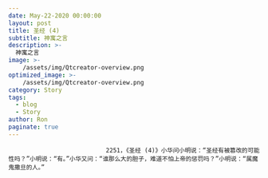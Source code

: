 ```yaml
---
date: May-22-2020 00:00:00
layout: post
title: 圣经 (4)
subtitle: 神寓之言
description: >-
  神寓之言
image: >-
    /assets/img/Qtcreator-overview.png
optimized_image: >-
    /assets/img/Qtcreator-overview.png
category: Story
tags:
  - blog
  - Story
author: Ron
paginate: true
---
```


							　　2251，《圣经 (4)》小华问小明说：“圣经有被篡改的可能性吗？”小明说：“有。”小华又问：“谁那么大的胆子，难道不怕上帝的惩罚吗？”小明说：“属魔鬼撒旦的人。”
							
							
						